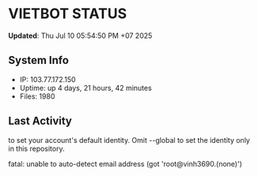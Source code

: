 # VIETBOT STATUS
**Updated**: Thu Jul 10 05:54:50 PM +07 2025

## System Info
- IP: 103.77.172.150
- Uptime: up 4 days, 21 hours, 42 minutes
- Files: 1980

## Last Activity

to set your account's default identity.
Omit --global to set the identity only in this repository.

fatal: unable to auto-detect email address (got 'root@vinh3690.(none)')
